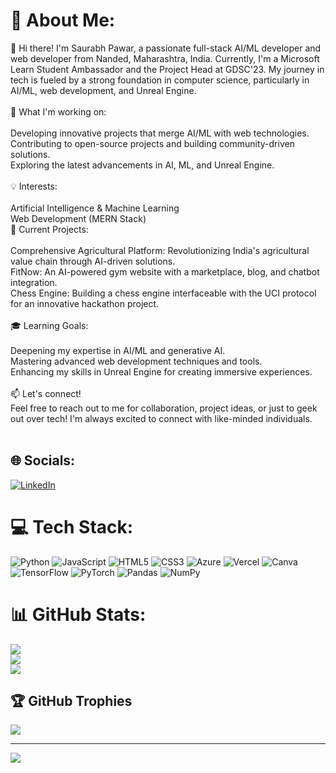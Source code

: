# 💫 About Me:
👋 Hi there! I'm Saurabh Pawar, a passionate full-stack AI/ML developer and web developer from Nanded, Maharashtra, India. Currently, I'm a Microsoft Learn Student Ambassador and the Project Head at GDSC'23. My journey in tech is fueled by a strong foundation in computer science, particularly in AI/ML, web development, and Unreal Engine.<br><br>🌱 What I'm working on:<br><br>Developing innovative projects that merge AI/ML with web technologies.<br>Contributing to open-source projects and building community-driven solutions.<br>Exploring the latest advancements in AI, ML, and Unreal Engine.<br><br>💡 Interests:<br><br>Artificial Intelligence & Machine Learning<br>Web Development (MERN Stack)<be><br>🚀 Current Projects:<br><br>Comprehensive Agricultural Platform: Revolutionizing India's agricultural value chain through AI-driven solutions.<br>FitNow: An AI-powered gym website with a marketplace, blog, and chatbot integration.<br>Chess Engine: Building a chess engine interfaceable with the UCI protocol for an innovative hackathon project.<br><br>🎓 Learning Goals:<br><br>Deepening my expertise in AI/ML and generative AI.<br>Mastering advanced web development techniques and tools.<br>Enhancing my skills in Unreal Engine for creating immersive experiences.<br><br>📫 Let's connect!<br>Feel free to reach out to me for collaboration, project ideas, or just to geek out over tech! I'm always excited to connect with like-minded individuals.<br><br>


## 🌐 Socials:
[![LinkedIn](https://img.shields.io/badge/LinkedIn-%230077B5.svg?logo=linkedin&logoColor=white)](https://linkedin.com/in/https://www.linkedin.com/in/saurabh-pawar-699901229/) 

# 💻 Tech Stack:
![Python](https://img.shields.io/badge/python-3670A0?style=for-the-badge&logo=python&logoColor=ffdd54) ![JavaScript](https://img.shields.io/badge/javascript-%23323330.svg?style=for-the-badge&logo=javascript&logoColor=%23F7DF1E) ![HTML5](https://img.shields.io/badge/html5-%23E34F26.svg?style=for-the-badge&logo=html5&logoColor=white) ![CSS3](https://img.shields.io/badge/css3-%231572B6.svg?style=for-the-badge&logo=css3&logoColor=white) ![Azure](https://img.shields.io/badge/azure-%230072C6.svg?style=for-the-badge&logo=microsoftazure&logoColor=white) ![Vercel](https://img.shields.io/badge/vercel-%23000000.svg?style=for-the-badge&logo=vercel&logoColor=white) ![Canva](https://img.shields.io/badge/Canva-%2300C4CC.svg?style=for-the-badge&logo=Canva&logoColor=white) ![TensorFlow](https://img.shields.io/badge/TensorFlow-%23FF6F00.svg?style=for-the-badge&logo=TensorFlow&logoColor=white) ![PyTorch](https://img.shields.io/badge/PyTorch-%23EE4C2C.svg?style=for-the-badge&logo=PyTorch&logoColor=white) ![Pandas](https://img.shields.io/badge/pandas-%23150458.svg?style=for-the-badge&logo=pandas&logoColor=white) ![NumPy](https://img.shields.io/badge/numpy-%23013243.svg?style=for-the-badge&logo=numpy&logoColor=white)
# 📊 GitHub Stats:
![](https://github-readme-stats.vercel.app/api?username=P0Saurabh&theme=dark&hide_border=false&include_all_commits=true&count_private=true)<br/>
![](https://github-readme-streak-stats.herokuapp.com/?user=P0Saurabh&theme=dark&hide_border=false)<br/>
![](https://github-readme-stats.vercel.app/api/top-langs/?username=P0Saurabh&theme=dark&hide_border=false&include_all_commits=true&count_private=true&layout=compact)

## 🏆 GitHub Trophies
![](https://github-profile-trophy.vercel.app/?username=P0Saurabh&theme=radical&no-frame=false&no-bg=true&margin-w=4)

---
[![](https://visitcount.itsvg.in/api?id=P0Saurabh&icon=0&color=0)](https://visitcount.itsvg.in)

<!-- Proudly created with GPRM ( https://gprm.itsvg.in ) -->
